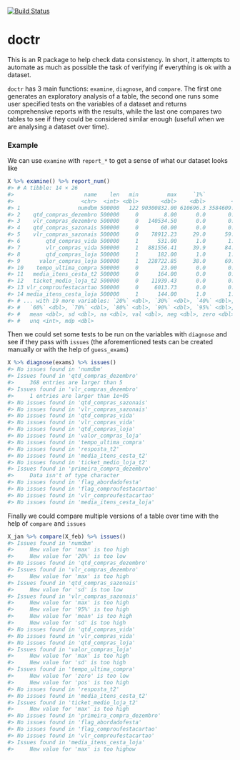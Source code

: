 [![Build Status](https://travis-ci.org/ctlente/doctr.svg?branch=master)](https://travis-ci.org/ctlente/doctr)

# doctr

This is an R package to help check data consistency. In short, it attempts to automate as much as possible the task of verifying if everything is ok with a dataset.

`doctr` has 3 main functions: `examine`, `diagnose`, and `compare`. The first one generates an exploratory analysis of a table, the second one runs some user specified tests on the variables of a dataset and returns comprehensive reports with the results, while the last one compares two tables to see if they could be considered similar enough (usefull when we are analysing a dataset over time).

### Example

We can use `examine` with `report_*` to get a sense of what our dataset looks like

```r
X %>% examine() %>% report_num()
#> # A tibble: 14 × 26
#>                      name    len   min         max     `1%`         `5%`   `10%`
#>                     <chr>  <int> <dbl>       <dbl>    <dbl>        <dbl>   <dbl>
#> 1                  numdbm 500000   122 90300832.00 610696.3 3584609.0000 8149172
#> 2    qtd_compras_dezembro 500000     0        8.00      0.0       0.0000       0
#> 3    vlr_compras_dezembro 500000     0   140534.50      0.0       0.0000       0
#> 4    qtd_compras_sazonais 500000     0       60.00      0.0       0.0000       0
#> 5    vlr_compras_sazonais 500000     0    78912.23     29.0      59.0000      88
#> 6        qtd_compras_vida 500000     1      531.00      1.0       1.0000       1
#> 7        vlr_compras_vida 500000     1   881556.41     39.9      84.6995     139
#> 8        qtd_compras_loja 500000     1      182.00      1.0       1.0000       1
#> 9      valor_compras_loja 500000     1   228722.85     38.0      69.0000      99
#> 10    tempo_ultima_compra 500000     0       23.00      0.0       0.0000       1
#> 11   media_itens_cesta_t2 500000     0      164.00      0.0       0.0000       0
#> 12   ticket_medio_loja_t2 500000     0    11939.43      0.0       0.0000       0
#> 13 vlr_comproufestacartao 500000     0     6013.73      0.0       0.0000       0
#> 14 media_itens_cesta_loja 500000     1      144.00      1.0       1.0000       1
#> # ... with 19 more variables: `20%` <dbl>, `30%` <dbl>, `40%` <dbl>, `50%` <dbl>,
#> #   `60%` <dbl>, `70%` <dbl>, `80%` <dbl>, `90%` <dbl>, `95%` <dbl>, `99%` <dbl>,
#> #   mean <dbl>, sd <dbl>, na <dbl>, val <dbl>, neg <dbl>, zero <dbl>, pos <dbl>,
#> #   unq <int>, mdp <dbl>
```

Then we could set some tests to be run on the variables with `diagnose` and see if they pass with `issues` (the aforementioned tests can be created manually or with the help of `guess_exams`)

```r
X %>% diagnose(exams) %>% issues()
#> No issues found in 'numdbm'
#> Issues found in 'qtd_compras_dezembro'
#>     368 entries are larger than 5
#> Issues found in 'vlr_compras_dezembro'
#>     1 entries are larger than 1e+05
#> No issues found in 'qtd_compras_sazonais'
#> No issues found in 'vlr_compras_sazonais'
#> No issues found in 'qtd_compras_vida'
#> No issues found in 'vlr_compras_vida'
#> No issues found in 'qtd_compras_loja'
#> No issues found in 'valor_compras_loja'
#> No issues found in 'tempo_ultima_compra'
#> No issues found in 'resposta_t2'
#> No issues found in 'media_itens_cesta_t2'
#> No issues found in 'ticket_medio_loja_t2'
#> Issues found in 'primeira_compra_dezembro'
#>     Data isn't of type character
#> No issues found in 'flag_abordadofesta'
#> No issues found in 'flag_comproufestacartao'
#> No issues found in 'vlr_comproufestacartao'
#> No issues found in 'media_itens_cesta_loja'
```

Finally we could compare multiple versions of a table over time with the help of `compare` and `issues`

```r
X_jan %>% compare(X_feb) %>% issues()
#> Issues found in 'numdbm'
#>     New value for 'max' is too high
#>     New value for '20%' is too low
#> No issues found in 'qtd_compras_dezembro'
#> Issues found in 'vlr_compras_dezembro'
#>     New value for 'max' is too high
#> Issues found in 'qtd_compras_sazonais'
#>     New value for 'sd' is too low
#> Issues found in 'vlr_compras_sazonais'
#>     New value for 'max' is too high
#>     New value for '95%' is too high
#>     New value for 'mean' is too high
#>     New value for 'sd' is too high
#> No issues found in 'qtd_compras_vida'
#> No issues found in 'vlr_compras_vida'
#> No issues found in 'qtd_compras_loja'
#> Issues found in 'valor_compras_loja'
#>     New value for 'max' is too high
#>     New value for 'sd' is too high
#> Issues found in 'tempo_ultima_compra'
#>     New value for 'zero' is too low
#>     New value for 'pos' is too high
#> No issues found in 'resposta_t2'
#> No issues found in 'media_itens_cesta_t2'
#> Issues found in 'ticket_medio_loja_t2'
#>     New value for 'max' is too high
#> No issues found in 'primeira_compra_dezembro'
#> No issues found in 'flag_abordadofesta'
#> No issues found in 'flag_comproufestacartao'
#> No issues found in 'vlr_comproufestacartao'
#> Issues found in 'media_itens_cesta_loja'
#>     New value for 'max' is too highow
```



